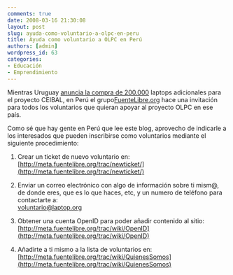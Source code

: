 ```yaml
---
comments: true
date: 2008-03-16 21:30:08
layout: post
slug: ayuda-como-voluntario-a-olpc-en-peru
title: Ayuda como voluntario a OLPC en Perú
authors: [admin]
wordpress_id: 63
categories:
- Educación
- Emprendimiento
---
```


Mientras Uruguay [anuncia la compra de 200.000](http://www.elpais.com.uy/08/03/15/pnacio_335673.asp) laptops adicionales para el proyecto CEIBAL, en Perú el grupo[FuenteLibre.org](http://www.fuentelibre.org/) hace una invitación para todos los voluntarios que quieran apoyar al proyecto OLPC en ese país.

Como sé que hay gente en Perú que lee este blog, aprovecho de indicarle a los interesados que pueden inscribirse como voluntarios mediante el siguiente procedimiento:

1. Crear un ticket de nuevo voluntario en:  
[http://meta.fuentelibre.org/trac/newticket/](http://meta.fuentelibre.org/trac/newticket/)

2. Enviar un correo electrónico con algo de información sobre ti mism@, de donde eres, que es lo que haces, etc, y un numero de teléfono para contactarte a:  
voluntario@laptop.org

3. Obtener una cuenta OpenID para poder añadir contenido al sitio:  
[http://meta.fuentelibre.org/trac/wiki/OpenID](http://meta.fuentelibre.org/trac/wiki/OpenID)

4. Añadirte a ti mismo a la lista de voluntarios en:  
[http://meta.fuentelibre.org/trac/wiki/QuienesSomos](http://meta.fuentelibre.org/trac/wiki/QuienesSomos)




